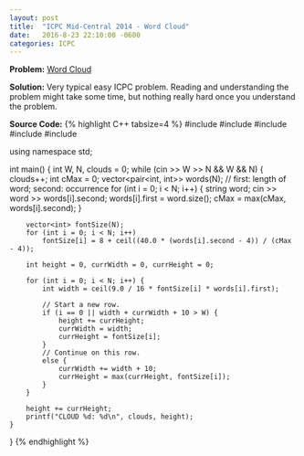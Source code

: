 ```yaml
---
layout: post
title:  "ICPC Mid-Central 2014 - Word Cloud"
date:   2016-8-23 22:10:00 -0600
categories: ICPC
---
```


**Problem:** [Word Cloud]

**Solution:**
Very typical easy ICPC problem. Reading and understanding the problem might 
take some time, but nothing really hard once you understand the problem.

**Source Code:**
{% highlight C++ tabsize=4 %}
#include <iostream>
#include <string>
#include <cmath>
#include <vector>
#include <utility>

using namespace std;

int main() {
    int W, N, clouds = 0;
    while (cin >> W >> N && W && N) {
        clouds++;
        int cMax = 0;
        vector<pair<int, int>> words(N); // first: length of word; second: occurrence
        for (int i = 0; i < N; i++) {
            string word;
            cin >> word >> words[i].second;
            words[i].first = word.size();
            cMax = max(cMax, words[i].second);
        }

        vector<int> fontSize(N);
        for (int i = 0; i < N; i++)
            fontSize[i] = 8 + ceil((40.0 * (words[i].second - 4)) / (cMax - 4));

        int height = 0, currWidth = 0, currHeight = 0;

        for (int i = 0; i < N; i++) {
            int width = ceil(9.0 / 16 * fontSize[i] * words[i].first);

            // Start a new row.
            if (i == 0 || width + currWidth + 10 > W) {
                height += currHeight;
                currWidth = width;
                currHeight = fontSize[i];
            }
            // Continue on this row.
            else {
                currWidth += width + 10;
                currHeight = max(currHeight, fontSize[i]);
            }
        }

        height += currHeight;
        printf("CLOUD %d: %d\n", clouds, height);    
    }
}
{% endhighlight %}

[Word Cloud]: https://icpcarchive.ecs.baylor.edu/index.php?option=com_onlinejudge&Itemid=8&page=show_problem&problem=4828
